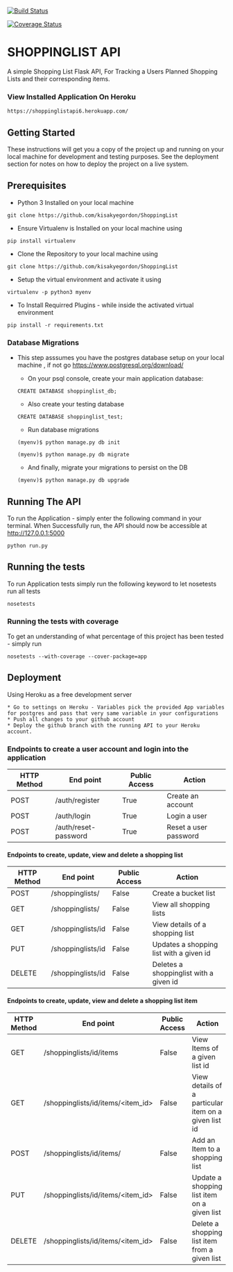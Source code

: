 [![Build Status](https://travis-ci.org/kisakyegordon/ShoppingList.svg?branch=master)](https://travis-ci.org/kisakyegordon/ShoppingList)

[![Coverage Status](https://coveralls.io/repos/github/kisakyegordon/ShoppingList/badge.svg?branch=master)](https://coveralls.io/github/kisakyegordon/ShoppingList?branch=master)

# SHOPPINGLIST API
A simple Shopping List Flask API, For Tracking a Users Planned Shopping Lists and their corresponding items.


### View Installed Application On Heroku
```
https://shoppinglistapi6.herokuapp.com/
```

## Getting Started
These instructions will get you a copy of the project up and running on your local machine for development and testing purposes. See the deployment section for notes on how to deploy the project on a live system.

## Prerequisites
* Python 3 Installed on your local machine
```
git clone https://github.com/kisakyegordon/ShoppingList
```

* Ensure Virtualenv is Installed on your local machine using
```
pip install virtualenv
```

* Clone the Repository to your local machine using
```
git clone https://github.com/kisakyegordon/ShoppingList
```

* Setup the virtual environment and activate it using 
```
virtualenv -p python3 myenv
```

* To Install Requirred Plugins - while inside the activated virtual environment
```
pip install -r requirements.txt
```

### Database Migrations
* This step asssumes you have the postgres database setup on your local machine , if not go https://www.postgresql.org/download/


    * On your psql console, create your main application database:
    ```
    CREATE DATABASE shoppinglist_db;
    ```

    * Also create your testing database
    ```
    CREATE DATABASE shoppinglist_test;
    ```

    * Run database migrations 
    ```
    (myenv)$ python manage.py db init

    (myenv)$ python manage.py db migrate
    ```

    * And finally, migrate your migrations to persist on the DB
    ```
    (myenv)$ python manage.py db upgrade
    ```

## Running The API
To run the Application - simply enter the following command in your terminal.
When Successfully run, the API should now be accessible at http://127.0.0.1:5000

```
python run.py 
```

## Running the tests
To run Application tests simply run the following keyword to let nosetests run all tests
```
nosetests
```

### Running the tests with coverage

To get an understanding of what percentage of this project has been tested - simply run

```
nosetests --with-coverage --cover-package=app
```

## Deployment

Using Heroku as a free development server

```
* Go to settings on Heroku - Variables pick the provided App variables for postgres and pass that very same variable in your configurations
* Push all changes to your github account
* Deploy the github branch with the running API to your Heroku account.

```



### Endpoints to create a user account and login into the application
HTTP Method|End point | Public Access|Action
-----------|----------|--------------|------
POST | /auth/register | True | Create an account
POST | /auth/login | True | Login a user
POST | /auth/reset-password | True | Reset a user password



#### Endpoints to create, update, view and delete a shopping list
HTTP Method|End point | Public Access|Action
-----------|----------|--------------|------
POST | /shoppinglists/ | False | Create a bucket list
GET | /shoppinglists/ | False | View all shopping lists
GET | /shoppinglists/id | False | View details of a shopping list
PUT | /shoppinglists/id | False | Updates a shopping list with a given id
DELETE | /shoppinglists/id | False | Deletes a shoppinglist with a given id



#### Endpoints to create, update, view and delete a shopping list item
HTTP Method|End point | Public Access|Action
-----------|----------|--------------|------
GET | /shoppinglists/id/items | False | View Items of a given list id
GET | /shoppinglists/id/items/<item_id> | False | View details of a particular item on a given list id
POST | /shoppinglists/id/items/ | False | Add an Item to a shopping list
PUT | /shoppinglists/id/items/<item_id> | False | Update a shopping list item on a given list
DELETE | /shoppinglists/id/items/<item_id> | False | Delete a shopping list item from a given list
